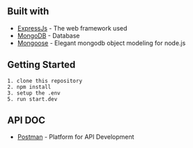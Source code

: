 ## Built with

* [ExpressJs](hhttps://expressjs.com/) - The web framework used
* [MongoDB](https://www.mongodb.com/1) - Database
* [Mongoose](https://mongoosejs.com/) - Elegant mongodb object modeling for node.js

## Getting Started
```
1. clone this repository
2. npm install
3. setup the .env
5. run start.dev
```

## API DOC
* [Postman](https://documenter.getpostman.com/view/13775058/TzRa64Cs) - Platform for API Development
